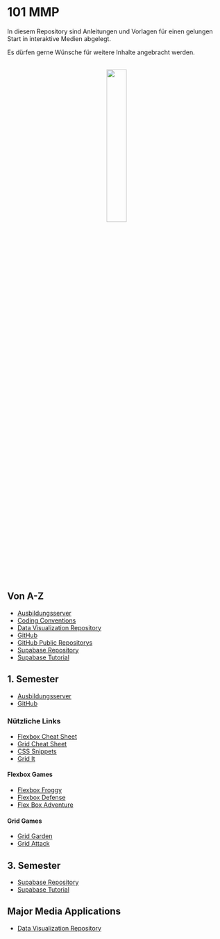 # 101 MMP

In diesem Repository sind Anleitungen und Vorlagen für einen gelungen Start in interaktive Medien abgelegt. 

Es dürfen gerne Wünsche für weitere Inhalte angebracht werden.

<div align="center">
</div>
<br>
<div align="center">
<img src="https://www.fhgr.ch/typo3conf/ext/sfptemplate/RootPage/Default/Resources/Public/Partials/Logo/Images/Logo.svg" width="30%">
</div>

## Von A-Z

- [Ausbildungsserver](resources/ausbildungsserver.md)
- [Coding Conventions](https://github.com/MaxiMilli/MMP-Coding-Conventions)
- [Data Visualization Repository](https://github.com/nickschnee/data-visualization)
- [GitHub](resources/github.md)
- [GitHub Public Repositorys](resources/github_public.md)
- [Supabase Repository](https://github.com/Interaktive-Medien/2023_HS_IM3)
- [Supabase Tutorial](https://github.com/Interaktive-Medien/2023_HS_IM3/blob/main/00_setup/tutorial_supabase.md)

## 1. Semester
- [Ausbildungsserver](resources/ausbildungsserver.md)
- [GitHub](resources/github.md)

### Nützliche Links
- [Flexbox Cheat Sheet](https://css-tricks.com/snippets/css/a-guide-to-flexbox/)
- [Grid Cheat Sheet](https://css-tricks.com/snippets/css/complete-guide-grid/)
- [CSS Snippets](https://www.30secondsofcode.org/css/p/1/)
- [Grid It](https://grid-it.ninagraessli.ch/)

#### Flexbox Games
- [Flexbox Froggy](https://flexboxfroggy.com/#de)
- [Flexbox Defense](http://www.flexboxdefense.com/)
- [Flex Box Adventure](https://codingfantasy.com/games/flexboxadventure)

#### Grid Games
- [Grid Garden](https://cssgridgarden.com/#de)
- [Grid Attack](https://codingfantasy.com/games/css-grid-attack)

## 3. Semester
- [Supabase Repository](https://github.com/Interaktive-Medien/2023_HS_IM3)
- [Supabase Tutorial](https://github.com/Interaktive-Medien/2023_HS_IM3/blob/main/00_setup/tutorial_supabase.md)

## Major Media Applications
- [Data Visualization Repository](https://github.com/nickschnee/data-visualization)